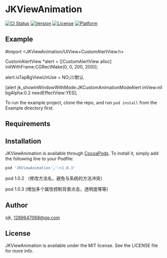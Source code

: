 # JKViewAnimation

[![CI Status](http://img.shields.io/travis/aasdsjk/JKViewAnimation.svg?style=flat)](https://travis-ci.org/aasdsjk/JKViewAnimation)
[![Version](https://img.shields.io/cocoapods/v/JKViewAnimation.svg?style=flat)](http://cocoapods.org/pods/JKViewAnimation)
[![License](https://img.shields.io/cocoapods/l/JKViewAnimation.svg?style=flat)](http://cocoapods.org/pods/JKViewAnimation)
[![Platform](https://img.shields.io/cocoapods/p/JKViewAnimation.svg?style=flat)](http://cocoapods.org/pods/JKViewAnimation)

## Example
#import <JKViewAnimation/UIView+CustomAlertView.h>

CustomAlertView *alert = [[CustomAlertView alloc] initWithFrame:CGRectMake(0, 0, 200, 200)];
    
alert.isTapBgViewUnUse = NO;///默认

[alert jk_showInWindowWithMode:JKCustomAnimationModeAlert inView:nil bgAlpha:0.2 needEffectView:YES];

To run the example project, clone the repo, and run `pod install` from the Example directory first.

## Requirements

## Installation

JKViewAnimation is available through [CocoaPods](http://cocoapods.org). To install
it, simply add the following line to your Podfile:

```ruby
pod 'JKViewAnimation','~>1.0.3'
```
pod 1.0.2 （修改方法名，避免与系统的方法冲突）

pod 1.0.3  (增加多个属性控制背景点击，透明度等等)
## Author

sjk, 1289647068@qq.com



## License

JKViewAnimation is available under the MIT license. See the LICENSE file for more info.

